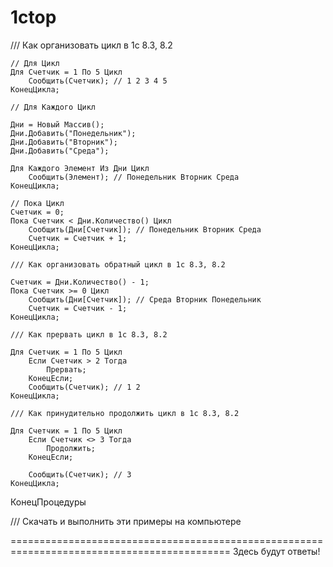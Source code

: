 # 1ctop
  /// Как организовать цикл в 1с 8.3, 8.2
 
    // Для Цикл
    Для Счетчик = 1 По 5 Цикл
        Сообщить(Счетчик); // 1 2 3 4 5
    КонецЦикла;
 
    // Для Каждого Цикл
 
    Дни = Новый Массив();
    Дни.Добавить("Понедельник");
    Дни.Добавить("Вторник");
    Дни.Добавить("Среда");
 
    Для Каждого Элемент Из Дни Цикл
        Сообщить(Элемент); // Понедельник Вторник Среда
    КонецЦикла;
 
    // Пока Цикл
    Счетчик = 0;
    Пока Счетчик < Дни.Количество() Цикл        
        Сообщить(Дни[Счетчик]); // Понедельник Вторник Среда
        Счетчик = Счетчик + 1;     
    КонецЦикла;     
 
    /// Как организовать обратный цикл в 1с 8.3, 8.2     
 
    Счетчик = Дни.Количество() - 1;     
    Пока Счетчик >= 0 Цикл
        Сообщить(Дни[Счетчик]); // Среда Вторник Понедельник
        Счетчик = Счетчик - 1;
    КонецЦикла;
 
    /// Как прервать цикл в 1с 8.3, 8.2
 
    Для Счетчик = 1 По 5 Цикл
        Если Счетчик > 2 Тогда
            Прервать;
        КонецЕсли;
        Сообщить(Счетчик); // 1 2
    КонецЦикла;
 
    /// Как принудительно продолжить цикл в 1с 8.3, 8.2
 
    Для Счетчик = 1 По 5 Цикл
        Если Счетчик <> 3 Тогда
            Продолжить;
        КонецЕсли;
 
        Сообщить(Счетчик); // 3
    КонецЦикла;   
 
КонецПроцедуры
 
/// Скачать и выполнить эти примеры на компьютере

============================================================================================
Здесь будут ответы!
